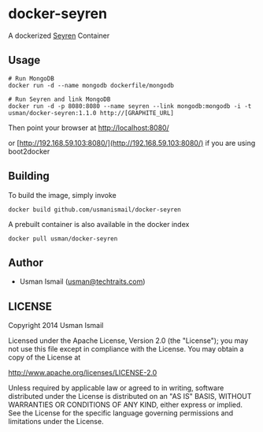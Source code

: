 docker-seyren
=============

A dockerized [Seyren](https://github.com/scobal/seyren) Container

## Usage

```
# Run MongoDB
docker run -d --name mongodb dockerfile/mongodb

# Run Seyren and link MongoDB
docker run -d -p 8080:8080 --name seyren --link mongodb:mongodb -i -t usman/docker-seyren:1.1.0 http://[GRAPHITE_URL]

```
Then point your browser at [http://localhost:8080/](http://localhost:8080/)

or [http://192.168.59.103:8080/](http://192.168.59.103:8080/) if you are using boot2docker

## Building

To build the image, simply invoke

    docker build github.com/usmanismail/docker-seyren

A prebuilt container is also available in the docker index

    docker pull usman/docker-seyren
    
## Author

  * Usman Ismail (<usman@techtraits.com>)

## LICENSE

Copyright 2014 Usman Ismail

Licensed under the Apache License, Version 2.0 (the "License");
you may not use this file except in compliance with the License.
You may obtain a copy of the License at

  http://www.apache.org/licenses/LICENSE-2.0

Unless required by applicable law or agreed to in writing, software
distributed under the License is distributed on an "AS IS" BASIS,
WITHOUT WARRANTIES OR CONDITIONS OF ANY KIND, either express or implied.
See the License for the specific language governing permissions and
limitations under the License.
    
